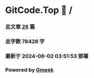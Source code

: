 # GitCode.Top :link: / 
### 总文章 [26](//archive.html) 篇 
### 总字数 78428 字
### 最新于 2024-08-02 03:51:53 部署 
### Powered by [Gmeek](https://github.com/Meekdai/Gmeek)
